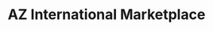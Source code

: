 ---
title: "AZ International Marketplace"
url: /mesa/az-international-marketplace/
shop: Supermarkt
---